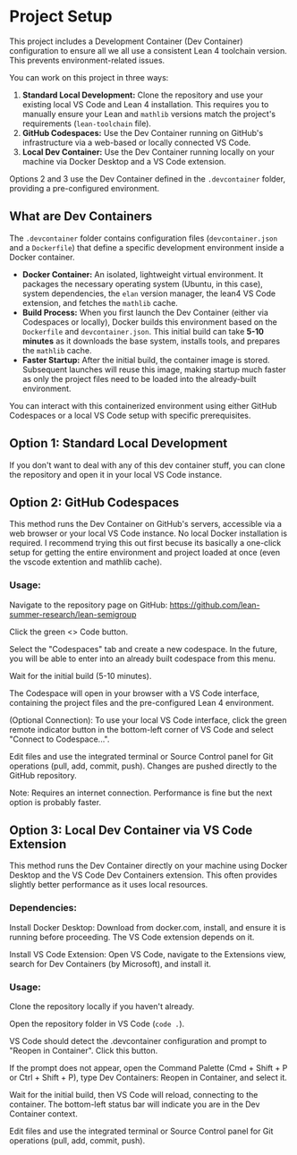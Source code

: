       
# Project Setup

This project includes a Development Container (Dev Container) configuration to ensure all we all use a consistent Lean 4 toolchain version. This prevents environment-related issues.

You can work on this project in three ways:

1.  **Standard Local Development:** Clone the repository and use your existing local VS Code and Lean 4 installation. This requires you to manually ensure your Lean and `mathlib` versions match the project's requirements (`lean-toolchain` file).
2.  **GitHub Codespaces:** Use the Dev Container running on GitHub's infrastructure via a web-based or locally connected VS Code.
3.  **Local Dev Container:** Use the Dev Container running locally on your machine via Docker Desktop and a VS Code extension.

Options 2 and 3 use the Dev Container defined in the `.devcontainer` folder, providing a pre-configured environment.

## What are Dev Containers

The `.devcontainer` folder contains configuration files (`devcontainer.json` and a `Dockerfile`) that define a specific development environment inside a Docker container.

*   **Docker Container:** An isolated, lightweight virtual environment. It packages the necessary operating system (Ubuntu, in this case), system dependencies, the `elan` version manager, the lean4 VS Code extension, and fetches the `mathlib` cache.
*   **Build Process:** When you first launch the Dev Container (either via Codespaces or locally), Docker builds this environment based on the `Dockerfile` and `devcontainer.json`. This initial build can take **5-10 minutes** as it downloads the base system, installs tools, and prepares the `mathlib` cache.
*   **Faster Startup:** After the initial build, the container image is stored. Subsequent launches will reuse this image, making startup much faster as only the project files need to be loaded into the already-built environment.

You can interact with this containerized environment using either GitHub Codespaces or a local VS Code setup with specific prerequisites.


## Option 1: Standard Local Development

If you don't want to deal with any of this dev container stuff, you can clone the repository and open it in your local VS Code instance.


## Option 2: GitHub Codespaces

This method runs the Dev Container on GitHub's servers, accessible via a web browser or your local VS Code instance. No local Docker installation is required. I recommend trying this out first becuse its basically a one-click setup for getting the entire environment and project loaded at once (even the vscode extention and mathlib cache).

### Usage:

Navigate to the repository page on GitHub: https://github.com/lean-summer-research/lean-semigroup

Click the green <> Code button.

Select the "Codespaces" tab and create a new codespace. In the future, you will be able to enter into an already built codespace from this menu.

Wait for the initial build (5-10 minutes).

The Codespace will open in your browser with a VS Code interface, containing the project files and the pre-configured Lean 4 environment.

(Optional Connection): To use your local VS Code interface, click the green remote indicator button in the bottom-left corner of VS Code and select "Connect to Codespace...".

Edit files and use the integrated terminal or Source Control panel for Git operations (pull, add, commit, push). Changes are pushed directly to the GitHub repository.

Note: Requires an internet connection. Performance is fine but the next option is probably faster.

## Option 3: Local Dev Container via VS Code Extension

This method runs the Dev Container directly on your machine using Docker Desktop and the VS Code Dev Containers extension. This often provides slightly better performance as it uses local resources.

### Dependencies:

Install Docker Desktop: Download from docker.com, install, and ensure it is running before proceeding. The VS Code extension depends on it.

Install VS Code Extension: Open VS Code, navigate to the Extensions view, search for Dev Containers (by Microsoft), and install it.

### Usage:

Clone the repository locally if you haven't already.

Open the repository folder in VS Code (`code .`).

VS Code should detect the .devcontainer configuration and prompt to "Reopen in Container". Click this button.

If the prompt does not appear, open the Command Palette (Cmd + Shift + P or Ctrl + Shift + P), type Dev Containers: Reopen in Container, and select it.

Wait for the initial build, then VS Code will reload, connecting to the container. The bottom-left status bar will indicate you are in the Dev Container context. 

Edit files and use the integrated terminal or Source Control panel for Git operations (pull, add, commit, push).
